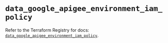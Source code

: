 # `data_google_apigee_environment_iam_policy`

Refer to the Terraform Registry for docs: [`data_google_apigee_environment_iam_policy`](https://registry.terraform.io/providers/hashicorp/google-beta/6.49.1/docs/data-sources/google_apigee_environment_iam_policy).
